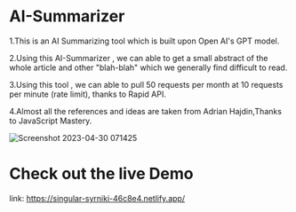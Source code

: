 # AI-Summarizer
1.This is an AI Summarizing tool which is built upon Open AI's  GPT model.

2.Using this AI-Summarizer , we can able to get a small abstract of the whole article and other "blah-blah" which we generally find difficult to read.

3.Using this tool , we can able to pull 50 requests per month at 10 requests per minute (rate limit), thanks to Rapid API.

4.Almost all the references and ideas are taken from Adrian Hajdin,Thanks to JavaScript Mastery.

![Screenshot 2023-04-30 071425](https://user-images.githubusercontent.com/123820592/235331571-a71b09d4-6a52-4ec5-97d0-cdfc1ee6251f.png)

# Check out the live Demo

link: https://singular-syrniki-46c8e4.netlify.app/
